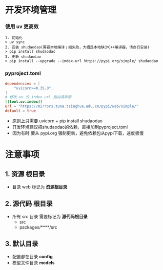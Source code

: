 
# 开发环境管理 

### 使用 uv 更高效 
```text
1. 初始化 
> uv sync
2. 安装 shudaodao(需要本地编译；如失败，大概是本地缺少C++编译器，请自行安装) 
> pip install shudaodao
3. 更新 shudaodao
> pip install --upgrade --index-url https://pypi.org/simple/ shudaodao
```

### pyproject.toml
```toml
dependencies = [
    "uvicorn>=0.35.0",
]
# 修改 uv 的 index url 指向清华源
[[tool.uv.index]]
url = "https://mirrors.tuna.tsinghua.edu.cn/pypi/web/simple/"
default = true
```
- 原则上只需要 uvicorn + pip install shudaodao
- 开发环境建议把shudaodao的依赖，直接加到pyproject.toml
- 因为有时 要从 pypi.org 强制更新，避免依赖包从pypi下载，速度极慢

# 注意事项

## 1. 资源 根目录
- 目录 web 标记为  **资源根目录**

## 2. 源代码 根目录
- 所有 src 目录 需要标记为 **源代码根目录**
  - src
  - packages/****/src

## 3. 默认目录
- 配置都在目录 **config** 
- 模型文件目录 **models**



